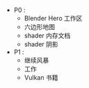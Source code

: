 - P0 : 
	- Blender Hero 工作区
	- 六边形地图
	- shader 内存文档
	- shader 阴影
- P1 : 
	- 继续风暴
	- 工作
	- Vulkan 书籍


